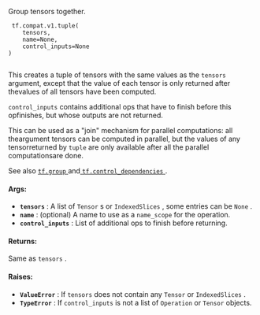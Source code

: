 Group tensors together.

```
 tf.compat.v1.tuple(
    tensors,
    name=None,
    control_inputs=None
)
 
```

This creates a tuple of tensors with the same values as the  `tensors` argument, except that the value of each tensor is only returned after thevalues of all tensors have been computed.

 `control_inputs`  contains additional ops that have to finish before this opfinishes, but whose outputs are not returned.

This can be used as a "join" mechanism for parallel computations: all theargument tensors can be computed in parallel, but the values of any tensorreturned by  `tuple`  are only available after all the parallel computationsare done.

See also [ `tf.group` ](https://tensorflow.google.cn/api_docs/python/tf/group) and[ `tf.control_dependencies` ](https://tensorflow.google.cn/api_docs/python/tf/control_dependencies).

#### Args:
- **`tensors`** : A list of  `Tensor` s or  `IndexedSlices` , some entries can be  `None` .
- **`name`** : (optional) A name to use as a  `name_scope`  for the operation.
- **`control_inputs`** : List of additional ops to finish before returning.


#### Returns:
Same as  `tensors` .

#### Raises:
- **`ValueError`** : If  `tensors`  does not contain any  `Tensor`  or  `IndexedSlices` .
- **`TypeError`** : If  `control_inputs`  is not a list of  `Operation`  or  `Tensor` objects.
